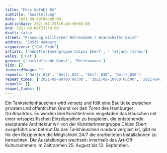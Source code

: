 ```yaml
---
title: "Fürs Gefühl 03"
subtitle: "Ausstellung"
date: 2021-09-08T00:00:00
publishDate: 2021-06-25T19:40:36+02:00
end: 2021-09-08T23:59:00
draft: false
street: "Kreuzung Billhorner Röhrendamm / Brandshofer Deich"
address: "20539 Hamburg"
organizers: ["Oel-Früh"]
artists: ['KünstlerInnengruppe Chipsi Ebert', ' Tatjana Tschei']
walks: ['Ost']
genres: ['darstellende Kunst', 'Performance']
kids: []
featuredImage: ""
repeats: ['Oelfr_03B', 'Oelfr_03C', 'Oelfr_03D', 'Oelfr_03E']
repeat_times: ['2021-09-09T00:00:00', '2021-09-10T00:00:00', '2021-09-11T00:00:00', '2021-09-12T00:00:00']
sequels: []
sequel_times: []
---
```


Ein Tankstellenhäuschen wird versetz und füllt eine Baulücke zwischen privaten und öffentlichen Grund vor den Toren des Hamburger Großmarktes. Es werden drei KünstlerInnen eingeladen das Häuschen mit einer ortsspezifischen Einzelposition zu bespielen, die entstehende skulpturale Architektur wir von der KünstlerInnengruppe Chipsi Ebert ausgeführt und betreut.Da das Tankhäuschen rundum verglast ist, gibt es für den Rezipienten die Möglichkeit 24/7 die erarbeiteten Installationen zu betrachten. Die Ausstellungen wechseln innerhalb des Art-Off Kultursommers im Zeitrahmen 25. August bis 12. September.